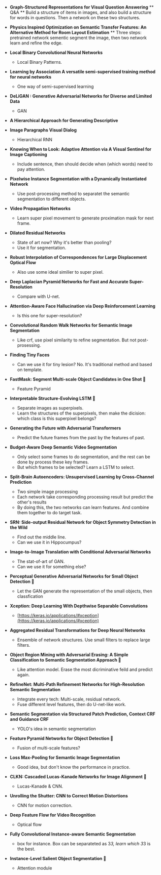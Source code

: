* **Graph-Structured Representations for Visual Question Answering**
    ** Q&A
    ** Build a structure of items in images, and also build a structure for words in questions. Then a network
    on these two structures.
* **Physics Inspired Optimization on Semantic Transfer Features: An Alternative
Method for Room Layout Estimation**
    ** Three steps: pretrained network sementic segment the image, then two network learn and refine the edge.
    
* **Local Binary Convolutional Neural Networks**
    *  Local Binary Patterns.
* **Learning by Association A versatile semi-supervised training method for neural networks**
    * One way of semi-supervised learning
    
* **DeLiGAN : Generative Adversarial Networks for Diverse and Limited Data**
    * GAN
* **A Hierarchical Approach for Generating Descriptive**
* **Image Paragraphs Visual Dialog**
    * Hierarchical RNN
    
* **Knowing When to Look: Adaptive Attention via
A Visual Sentinel for Image Captioning**
    * Include sentence, then should decide when (which words) need to pay attention.
    
* **Pixelwise Instance Segmentation with a Dynamically Instantiated Network**
    * Use post-processing method to separatet the semantic segmentation to different objects.
* **Video Propagation Networks**
    * Learn super pixel movement to generate proximation mask for next frame.
    
* **Dilated Residual Networks**
    * State of art now? Why it's better than pooling?
    * Use it for segmentation.
    
* **Robust Interpolation of Correspondences for Large Displacement Optical Flow**
    * Also use some ideal similier to super pixel.
    
* **Deep Laplacian Pyramid Networks for Fast and Accurate Super-Resolution**
    * Compare with U-net.
    
* **Attention-Aware Face Hallucination via Deep Reinforcement Learning**
    * Is this one for super-resolution?
    
* **Convolutional Random Walk Networks for Semantic Image Segmentation**
    * Like crf, use pixel similarity to refine segmentation. But not post-prosessing.
* **Finding Tiny Faces**
    * Can we use it for tiny lesion? No. It's traditional method and based on template.
    
* **FastMask: Segment Multi-scale Object Candidates in One Shot :whale:**
    * Feature Pyramid
    
* **Interpretable Structure-Evolving LSTM :honeybee:**
    * Separate images as superpixels.
    * Learn the structures of the superpixels, then make the dicision: which class is this superpixel belongs?
    
* **Generating the Future with Adversarial Transformers**
    * Predict the future frames from the past by the features of past.
    
* **Budget-Aware Deep Semantic Video Segmentation**
    * Only select some frames to do segmentation, and the rest can be done by process these key frames.
    * But which frames to be selected? Learn a LSTM to select.
    
* **Split-Brain Autoencoders: Unsupervised Learning by Cross-Channel Prediction**
    * Two simple image processing
    * Each network take corresponding processing result but predict the other's results
    * By doing this, the two networks can learn features. And combine them together to do target task.
    
* **SRN: Side-output Residual Network for Object Symmetry Detection in the Wild**
    * Find out the middle line.
    * Can we use it in Hippocumpus?
    
* **Image-to-Image Translation with Conditional Adversarial Networks**
    * The stat-of-art of GAN.
    * Can we use it for something else?
    
* **Perceptual Generative Adversarial Networks for Small Object Detection :whale:**
   * Let the GAN generate the representation of the small objects, then classfication
   
* **Xception: Deep Learning With Depthwise Separable Convolutions**
    * [https://keras.io/applications/#xception](https://keras.io/applications/#xception)

* **Aggregated Residual Transformations for Deep Neural Networks**
    * Ensemble of network structures. Use small filters to replace large filters.
    
* **Object Region Mining with Adversarial Erasing: A Simple Classification to
Semantic Segmentation Approach :whale:**
    * Like attention model. Erase the most dicriminative feild and predict again.
    
* **RefineNet: Multi-Path Refinement Networks
for High-Resolution Semantic Segmentation**
    * Integrate every tech: Multi-scale, residual network.
    * Fuse different level features, then do U-net-like work.
   
* **Semantic Segmentation via Structured Patch Prediction, Context CRF and
Guidance CRF**
    * YOLO's idea in semantic segmentation
    
* **Feature Pyramid Networks for Object Detection :whale:**
    * Fusion of multi-scale features?
    
* **Loss Max-Pooling for Semantic Image Segmentation**
    * Good idea, but don't know the performance in practice.
    
* **CLKN: Cascaded Lucas-Kanade Networks for Image Alignment :honeybee:**
    * Lucas-Kanade & CNN.
    
* **Unrolling the Shutter: CNN to Correct Motion Distortions**
    * CNN for motion correction.
    
* **Deep Feature Flow for Video Recognition**
    * Optical flow
    
* **Fully Convolutional Instance-aware Semantic Segmentation**
    * box for instance. Box can be separateted as 3*3, learn which 3*3 is the best.
    
* **Instance-Level Salient Object Segmentation :whale:**
    * Attention module



